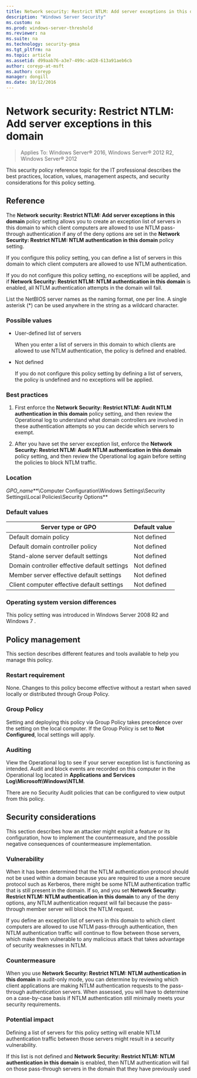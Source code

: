 ```yaml
---
title: Network security: Restrict NTLM: Add server exceptions in this domain
description: "Windows Server Security"
ms.custom: na
ms.prod: windows-server-threshold
ms.reviewer: na
ms.suite: na
ms.technology: security-gmsa
ms.tgt_pltfrm: na
ms.topic: article
ms.assetid: d99aab76-a3e7-499c-ad28-613a91aeb6cb
author: coreyp-at-msft
ms.author: coreyp
manager: dongill
ms.date: 10/12/2016
---
```

# Network security: Restrict NTLM: Add server exceptions in this domain

>Applies To: Windows Server&reg; 2016, Windows Server&reg; 2012 R2, Windows Server&reg; 2012

This security policy reference topic for the IT professional describes the best practices, location, values, management aspects, and security considerations for this policy setting.

## Reference
The **Network security: Restrict NTLM: Add server exceptions in this domain** policy setting allows you to create an exception list of servers in this domain to which client computers are allowed to use NTLM pass-through authentication if any of the deny options are set in the **Network Security: Restrict NTLM: NTLM authentication in this domain** policy setting.

If you configure this policy setting, you can define a list of servers in this domain to which client computers are allowed to use NTLM authentication.

If you do not configure this policy setting, no exceptions will be applied, and if **Network Security: Restrict NTLM: NTLM authentication in this domain** is enabled, all NTLM authentication attempts in the domain will fail.

List the NetBIOS server names as the naming format, one per line. A single asterisk (*) can be used anywhere in the string as a wildcard character.

### Possible values

-   User-defined list of servers

    When you enter a list of servers in this domain to which clients are allowed to use NTLM authentication, the policy is defined and enabled.

-   Not defined

    If you do not configure this policy setting by defining a list of servers, the policy is undefined and no exceptions will be applied.

### Best practices

1.  First enforce the **Network Security: Restrict NTLM: Audit NTLM authentication in this domain** policy setting, and then review the Operational log to understand what domain controllers are involved in these authentication attempts so you can decide which servers to exempt.

2.  After you have set the server exception list, enforce the **Network Security: Restrict NTLM: Audit NTLM authentication in this domain** policy setting, and then review the Operational log again before setting the policies to block NTLM traffic.

### Location
*GPO_name***\Computer Configuration\Windows Settings\Security Settings\Local Policies\Security Options**

### Default values

|Server type or GPO|Default value|
|-----------|---------|
|Default domain policy|Not defined|
|Default domain controller policy|Not defined|
|Stand-alone server default settings|Not defined|
|Domain controller effective default settings|Not defined|
|Member server effective default settings|Not defined|
|Client computer effective default settings|Not defined|

### Operating system version differences
This policy setting was introduced in  Windows Server 2008 R2  and  Windows 7 .

## Policy management
This section describes different features and tools available to help you manage this policy.

### Restart requirement
None. Changes to this policy become effective without a restart when saved locally or distributed through Group Policy.

### Group Policy
Setting and deploying this policy via Group Policy takes precedence over the setting on the local computer. If the Group Policy is set to **Not Configured**, local settings will apply.

### Auditing
View the Operational log to see if your server exception list is functioning as intended. Audit and block events are recorded on this computer in the Operational log located in **Applications and Services Log\Microsoft\Windows\NTLM**.

There are no Security Audit policies that can be configured to view output from this policy.

## Security considerations
This section describes how an attacker might exploit a feature or its configuration, how to implement the countermeasure, and the possible negative consequences of countermeasure implementation.

### Vulnerability
When it has been determined that the NTLM authentication protocol should not be used within a domain because you are required to use a more secure protocol such as Kerberos, there might be some NTLM authentication traffic that is still present in the domain. If so, and you set **Network Security: Restrict NTLM: NTLM authentication in this domain** to any of the deny options, any NTLM authentication request will fail because the pass-through member server will block the NTLM request.

If you define an exception list of servers in this domain to which client computers are allowed to use NTLM pass-through authentication, then NTLM authentication traffic will continue to flow between those servers, which make them vulnerable to any malicious attack that takes advantage of security weaknesses in NTLM.

### Countermeasure
When you use **Network Security: Restrict NTLM: NTLM authentication in this domain** in audit-only mode, you can determine by reviewing which client applications are making NTLM authentication requests to the pass-through authentication servers. When assessed, you will have to determine on a case-by-case basis if NTLM authentication still minimally meets your security requirements.

### Potential impact
Defining a list of servers for this policy setting will enable NTLM authentication traffic between those servers might result in a security vulnerability.

If this list is not defined and **Network Security: Restrict NTLM: NTLM authentication in this domain** is enabled, then NTLM authentication will fail on those pass-through servers in the domain that they have previously used


